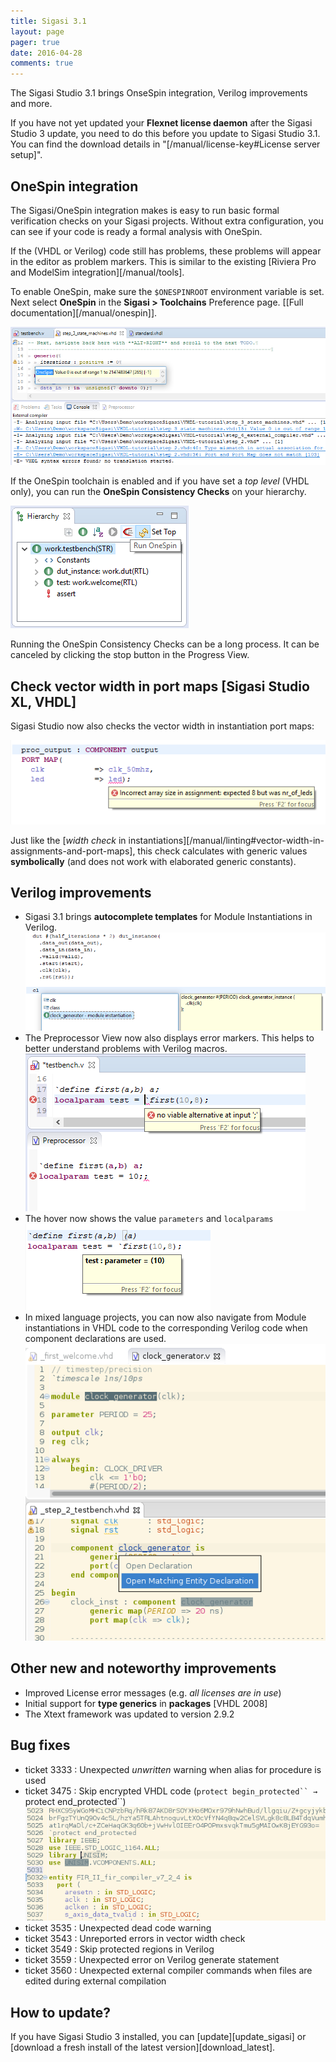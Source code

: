```yaml
---
title: Sigasi 3.1
layout: page
pager: true
date: 2016-04-28
comments: true
---
```


The Sigasi Studio 3.1 brings OnseSpin integration, Verilog improvements and more.

If you have not yet updated your **Flexnet license daemon** after the Sigasi Studio 3 update, you need to do this before you update to Sigasi Studio 3.1. You can find the download details in "[/manual/license-key#License server setup]".

## OneSpin integration

The Sigasi/OneSpin integration makes is easy to run basic formal verification checks on your Sigasi projects. Without extra configuration, you can see if your code is ready a formal analysis with OneSpin.

If the (VHDL or Verilog) code still has problems, these problems will appear in the editor as problem markers. This is similar to the existing [Riviera Pro and ModelSim integration][/manual/tools].

To enable OneSpin, make sure the `$ONESPINROOT` environment variable is set. Next select **OneSpin** in the **Sigasi > Toolchains** Preference page. \[[Full documentation][/manual/onespin]\].

![Onespin Save-Time Integration](3.01/onespin_console.png "OneSpin Save-Time Integration")

If the OneSpin toolchain is enabled and if you have set a _top level_ (VHDL only), you can run the **OneSpin Consistency Checks** on your hierarchy. 

![Run Onespin Consistency Checks](3.01/onespin_consistency_checks.png "Run OneSpin Consistency Checks")

Running the OneSpin Consistency Checks can be a long process. It can be canceled by clicking the stop button in the Progress View.

## Check vector width in port maps \[Sigasi Studio XL, VHDL\]

Sigasi Studio now also checks the vector width in instantiation port maps:
 
![Check vector width in instantiations](3.01/instantiations_vector_width.png "Check vector width in instantiations")

Just like the [_width check_ in instantiations][/manual/linting#vector-width-in-assignments-and-port-maps], this check calculates with generic values **symbolically** (and does not work with elaborated generic constants).

## Verilog improvements

* Sigasi 3.1 brings **autocomplete templates** for Module Instantiations in Verilog.  
![Autocomplete Module Instantiations](3.01/verilog_autocomplete_instantiations.png "Autocomplete Module Instantiations")
* The Preprocessor View now also displays error markers. This helps to better understand problems with Verilog macros.  
![Show errors in the Preprocessor View](3.01/verilog_preprocessor_errors.png "Show errors in the Preprocessor View")
* The hover now shows the value `parameters` and `localparams`  
![Hover `localparam`s](3.01/verilog_hover_localparam.png "Hover `localparam`s")
* In mixed language projects, you can now also navigate from Module instantiations in VHDL code to the corresponding Verilog code when component declarations are used.  
  ![Open matching Verilog Module in component instantiations](3.01/open_matching_module.png)

## Other new and noteworthy improvements

* Improved License error messages (e.g. _all licenses are in use_)
* Initial support for **type generics** in **packages** \[VHDL 2008]
* The Xtext framework was updated to version 2.9.2

## Bug fixes

- ticket 3333 : Unexpected _unwritten_ warning when alias for procedure is used
- ticket 3475 : Skip encrypted VHDL code (```protect begin_protected`` → ```protect end_protected``)
![Ignore encrypted VHDL](3.01/encrypted_vhdl.png "Ignore encrypted VHDL")
- ticket 3535 : Unexpected dead code warning
- ticket 3543 : Unreported errors in vector width check 
- ticket 3549 : Skip protected regions in Verilog
- ticket 3559 : Unexpected error on Verilog generate statement
- ticket 3560 : Unexpected external compiler commands when files are edited during external compilation

## How to update?

If you have Sigasi Studio 3 installed, you can [update][update_sigasi] or [download a fresh install of the latest version][download_latest].
